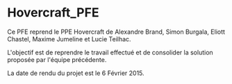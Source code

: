 Hovercraft_PFE
==============

Ce PFE reprend le PPE Hovercraft de Alexandre Brand, Simon Burgala, Eliott Chastel, Maxime Jumeline et Lucie Teilhac.

L'objectif est de reprendre le travail effectué et de consolider la solution proposée par l'équipe précédente.

La date de rendu du projet est le 6 Février 2015.
